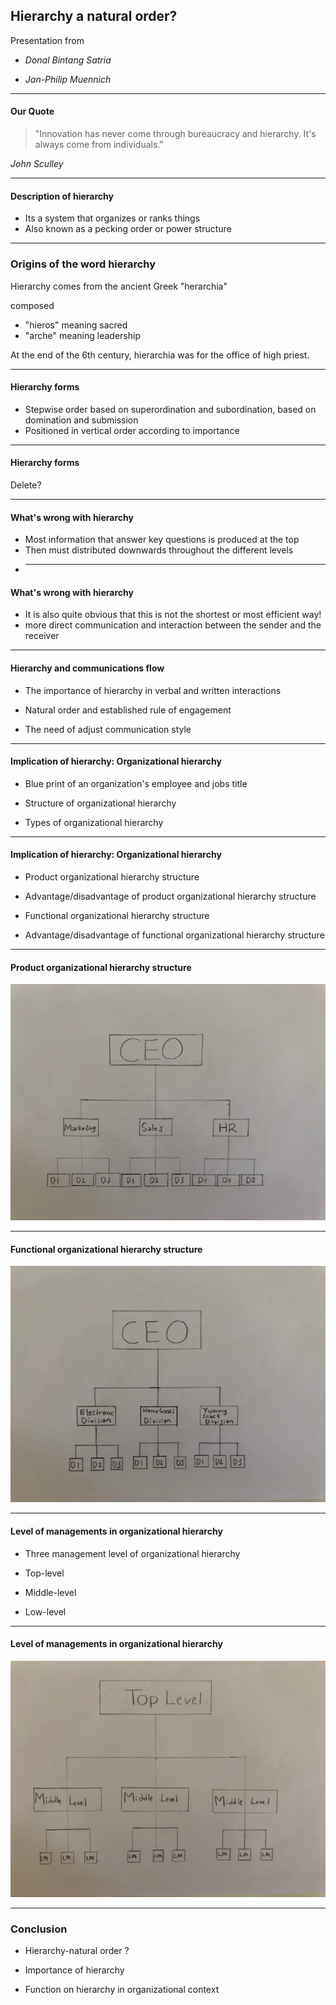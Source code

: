 ## Hierarchy a natural order?

Presentation from

- _Donal Bintang Satria_

- _Jan-Philip Muennich_

---

#### Our Quote

> "Innovation has never come through bureaucracy and hierarchy. It's always come from individuals."

_John Sculley_

---

#### Description of hierarchy

- Its a system that organizes or ranks things
- Also known as a pecking order or power structure

---

### Origins of the word hierarchy

Hierarchy comes from the ancient Greek "herarchia"

composed

- "hieros" meaning sacred
- "arche" meaning leadership

At the end of the 6th century, hierarchia was for the office of high priest.

---

#### Hierarchy forms

- Stepwise order based on superordination and subordination, based on domination and submission
- Positioned in vertical order according to importance

---

#### Hierarchy forms

Delete?

---

#### What's wrong with hierarchy

- Most information that answer key questions is produced at the top
- Then must distributed downwards throughout the different levels
- ***

#### What's wrong with hierarchy

- It is also quite obvious that this is not the shortest or most efficient way!
- more direct communication and interaction between the sender and the receiver

---

#### Hierarchy and communications flow

- The importance of hierarchy in verbal and written interactions

- Natural order and established rule of engagement

- The need of adjust communication style

---

#### Implication of hierarchy: Organizational hierarchy

- Blue print of an organization's employee and jobs title

- Structure of organizational hierarchy

- Types of organizational hierarchy

---

#### Implication of hierarchy: Organizational hierarchy

- Product organizational hierarchy structure

- Advantage/disadvantage of product organizational hierarchy structure

- Functional organizational hierarchy structure

- Advantage/disadvantage of functional organizational hierarchy structure

---

#### Product organizational hierarchy structure

![Product organizational hierarchy structure](Product.JPG)

---

#### Functional organizational hierarchy structure

![Functional hierarchy structure](Functional.JPG)

---

#### Level of managements in organizational hierarchy

- Three management level of organizational hierarchy

- Top-level

- Middle-level

- Low-level

---

#### Level of managements in organizational hierarchy

![Level of management in organizational hierarchy](Management.JPG)

---

### Conclusion

- Hierarchy-natural order ?

- Importance of hierarchy

- Function on hierarchy in organizational context
